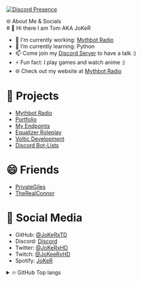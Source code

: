 [![Discord Presence](https://lanyard-profile-readme.vercel.app/api/116730818822537225)](https://discord.com/users/116730818822537225)

  <summary>🌐 About Me & Socials</summary>
# 👋 Hi there I am Tom AKA JoKeR

- 🔭 I'm currently working: [Mythbot Radio](https://www.mythbot.org)
- 🌱 I’m currently learning: Python
- 📫 Come join my [Discord Server](https://discord.gg/Q6ZSW63Fpw) to have a talk :)
- ⚡ Fun fact: I play games and watch anime :)
- 🌐 Check out my website at [Mythbot Radio](https://www.mythbot.org)

# 🚧 Projects

- [Mythbot Radio](https://www.mythbot.org)
- [Portfolio](https://joker.is-a.dev)
- [My Endpoints](https://api.mythbot.org)
- [Equalizer Roleplay](https://www.egcforums.com)
- [Voltic Development](https://voltic.thedev.id)
- [Discord Bot-Lists](https://www.dbots-list.com)

# 😄 Friends

- [PrivateGiles](https://github.com/PrivateGiles)
- [TheRealConnor](https://github.com/Connor200024)

# 📙 Social Media

- GitHub: [@JoKeRxTD](https://github.com/JoKeRxTD)
- Discord: [Discord](https://discord.com/users/116730818822537225)
- Twitter: [@JoKeRxHD](https://twitter.com/JoKeRxHD)
- Twitch: [@JoKeeRxHD](https://www.twitch.tv/jokeerxhd)
- Spotify: [JoKeR](https://open.spotify.com/playlist/37i9dQZEVXcMUX15eu0oiv?si=34d7f562eb424e36)


<details>
  <summary>🔥 GitHub Top langs </summary>

  [![Top Langs](https://github-readme-stats.vercel.app/api/top-langs/?username=JoKeRxTD&layout=compact&theme=onedark)](https://github.com/JoKeRxTD)

  <summary>✨ GitHub Stats</summary>
  
  [![Status](https://github-readme-stats.vercel.app/api?username=JoKeRxTD&show_icons=true&hide_border=true&theme=onedark)](https://github.com/JoKeRxTD)

</details>


